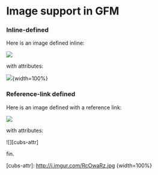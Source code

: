 # Image support in GFM

### Inline-defined

Here is an image defined inline:

![](http://i.imgur.com/RcOwaRz.jpg)

with attributes:

![](http://i.imgur.com/RcOwaRz.jpg){width=100%}

### Reference-link defined

Here is an image defined with a reference link:

![][cubs]

with attributes:

![][cubs-attr]

fin.


[cubs]: http://i.imgur.com/RcOwaRz.jpg
[cubs-attr]: http://i.imgur.com/RcOwaRz.jpg  {width=100%}
